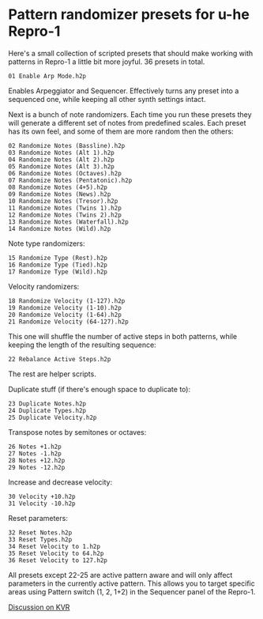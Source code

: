 # Pattern randomizer presets for u-he Repro-1

Here's a small collection of scripted presets that should make working with patterns in Repro-1 a little bit more joyful. 36 presets in total.

`01 Enable Arp Mode.h2p`  

Enables Arpeggiator and Sequencer. Effectively turns any preset into a sequenced one, while keeping all other synth settings intact.

Next is a bunch of note randomizers. Each time you run these presets they will generate a different set of notes from predefined scales. Each preset has its own feel, and some of them are more random then the others:  

`02 Randomize Notes (Bassline).h2p`  
`03 Randomize Notes (Alt 1).h2p`  
`04 Randomize Notes (Alt 2).h2p`  
`05 Randomize Notes (Alt 3).h2p`  
`06 Randomize Notes (Octaves).h2p`  
`07 Randomize Notes (Pentatonic).h2p`  
`08 Randomize Notes (4+5).h2p`  
`09 Randomize Notes (News).h2p`  
`10 Randomize Notes (Tresor).h2p`  
`11 Randomize Notes (Twins 1).h2p`  
`12 Randomize Notes (Twins 2).h2p`  
`13 Randomize Notes (Waterfall).h2p`  
`14 Randomize Notes (Wild).h2p`  

Note type randomizers:  

`15 Randomize Type (Rest).h2p`  
`16 Randomize Type (Tied).h2p`  
`17 Randomize Type (Wild).h2p`  

Velocity randomizers:  

`18 Randomize Velocity (1-127).h2p`  
`19 Randomize Velocity (1-10).h2p`  
`20 Randomize Velocity (1-64).h2p`  
`21 Randomize Velocity (64-127).h2p`  

This one will shuffle the number of active steps in both patterns, while keeping the length of the resulting sequence:  

`22 Rebalance Active Steps.h2p`  

The rest are helper scripts.

Duplicate stuff (if there's enough space to duplicate to):  

`23 Duplicate Notes.h2p`  
`24 Duplicate Types.h2p`  
`25 Duplicate Velocity.h2p`  

Transpose notes by semitones or octaves:  

`26 Notes +1.h2p`  
`27 Notes -1.h2p`  
`28 Notes +12.h2p`  
`29 Notes -12.h2p`  

Increase and decrease velocity:  

`30 Velocity +10.h2p`  
`31 Velocity -10.h2p`  

Reset parameters:  

`32 Reset Notes.h2p`  
`33 Reset Types.h2p`  
`34 Reset Velocity to 1.h2p`  
`35 Reset Velocity to 64.h2p`  
`36 Reset Velocity to 127.h2p`  

All presets except 22-25 are active pattern aware and will only affect parameters in the currently active pattern. This allows you to target specific areas using Pattern switch (1, 2, 1+2) in the Sequencer panel of the Repro-1.

[Discussion on KVR](https://www.kvraudio.com/forum/viewtopic.php?f=31&t=475459)
